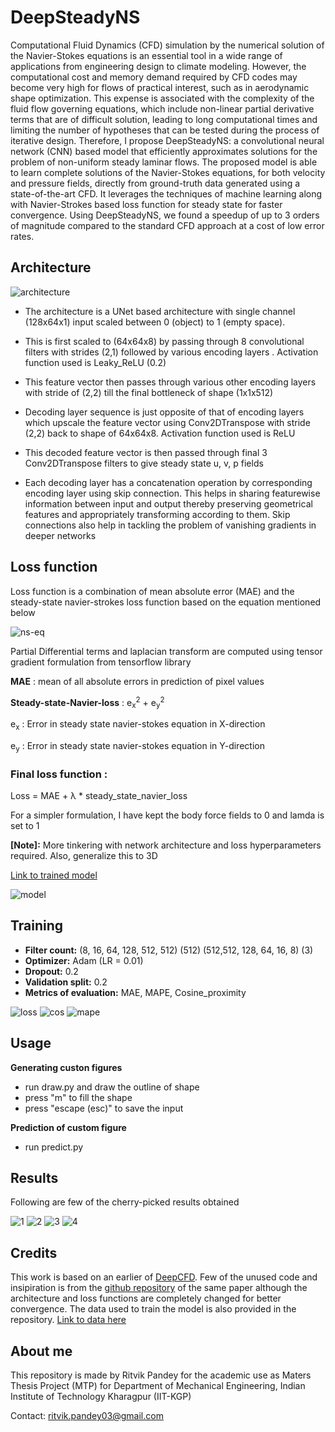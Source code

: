 # DeepSteadyNS
Computational Fluid Dynamics (CFD) simulation by the numerical solution of the Navier-Stokes equations is an essential tool in a wide range of applications from engineering design to climate modeling. However, the computational cost and memory demand required by CFD codes may become very high for flows of practical interest, such as in aerodynamic shape optimization. This expense is associated with the complexity of the fluid flow governing equations, which include non-linear partial derivative terms that are of difficult solution, leading to long computational times and limiting the number of hypotheses that can be tested during the process of iterative design. Therefore, I propose DeepSteadyNS: a convolutional neural network (CNN) based model that efficiently approximates solutions for the problem of non-uniform steady laminar flows. The proposed model is able to learn complete solutions of the Navier-Stokes equations, for both velocity and pressure fields, directly from ground-truth data generated using a state-of-the-art CFD. It leverages the techniques of machine learning along with Navier-Strokes based loss function for steady state for faster convergence. Using DeepSteadyNS, we found a speedup of up to 3 orders of magnitude compared to the standard CFD approach at a cost of low error rates.

## Architecture

![architecture](image_assets/architecture.png)

- The architecture is a UNet based architecture with single channel (128x64x1) input scaled between 0 (object) to 1 (empty space).

- This is first scaled to (64x64x8) by passing through 8 convolutional filters with strides (2,1) followed by various encoding layers . Activation function used is Leaky_ReLU (0.2)

- This feature vector then passes through various other encoding layers with stride of (2,2) till the final bottleneck of shape (1x1x512)

- Decoding layer sequence is just opposite of that of encoding layers which upscale the feature vector using Conv2DTranspose with stride (2,2) back to shape of 64x64x8. Activation function used is ReLU

- This decoded feature vector is then passed through final 3 Conv2DTranspose filters to give steady state u, v, p fields

- Each decoding layer has a concatenation operation by corresponding encoding layer using skip connection. This helps in sharing featurewise information between input and output thereby preserving geometrical features and appropriately transforming according to them. Skip connections also help in tackling the problem of vanishing gradients in deeper networks

## Loss function

Loss function is a combination of mean absolute error (MAE) and the steady-state navier-strokes loss function based on the equation mentioned below

![ns-eq](image_assets/ns_equation.png)

Partial Differential terms and laplacian transform are computed using tensor gradient formulation from tensorflow library

**MAE** : mean of all absolute errors in prediction of pixel values 

**Steady-state-Navier-loss** : e<sub>x</sub><sup>2</sup> + e<sub>y</sub><sup>2</sup>

e<sub>x</sub> : Error in steady state navier-stokes equation in X-direction

e<sub>y</sub> : Error in steady state navier-stokes equation in Y-direction

### Final loss function :
Loss = MAE +  λ * steady_state_navier_loss 

For a simpler formulation, I have kept the body force fields to 0 and lamda is set to 1

**[Note]:** More tinkering with network architecture and loss hyperparameters required. Also, generalize this to 3D

[Link to trained model](https://drive.google.com/drive/folders/1T_Yk7x_s5eFpHl51o7Ld1oPHgth4W8gV?usp=sharing)

![model](model.png)

## Training
- **Filter count:** (8, 16, 64, 128, 512, 512) (512) (512,512, 128, 64, 16, 8) (3)
- **Optimizer:** Adam (LR = 0.01)
- **Dropout:** 0.2
- **Validation split:** 0.2
- **Metrics of evaluation:** MAE, MAPE, Cosine_proximity

![loss](logs_training_stats/loss.png)
![cos](logs_training_stats/cosine_proximity.png)
![mape](logs_training_stats/mape.png)

## Usage
**Generating custon figures**
- run draw.py and draw the outline of shape
- press "m" to fill the shape
- press "escape (esc)" to save the input 

**Prediction of custom figure**
- run predict.py 

## Results
Following are few of the cherry-picked results obtained

![1](image_assets/1.png)
![2](image_assets/2.png)
![3](image_assets/3.png)
![4](image_assets/4.png)

## Credits
This work is based on an earlier of [DeepCFD](https://arxiv.org/abs/2004.08826). Few of the unused code and insipiration is from the [github repository](https://github.com/mdribeiro/DeepCFD) of the same paper although the architecture and loss functions are completely changed for better convergence. The data used to train the model is also provided in the repository. [Link to data here](https://zenodo.org/record/3666056/files/DeepCFD.zip?download=1) 

## About me
This repository is made by Ritvik Pandey for the academic use as Maters Thesis Project (MTP) for Department of Mechanical Engineering, Indian Institute of Technology Kharagpur (IIT-KGP)

Contact: ritvik.pandey03@gmail.com
